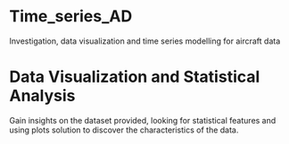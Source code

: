 # Time_series_AD
Investigation, data visualization and time series modelling for aircraft data

# Data Visualization and Statistical Analysis
Gain insights on the dataset provided, looking for statistical features and using plots solution to discover the characteristics of the data.
